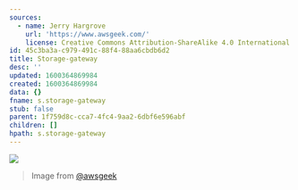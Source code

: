 ```yaml
---
sources:
  - name: Jerry Hargrove
    url: 'https://www.awsgeek.com/'
    license: Creative Commons Attribution-ShareAlike 4.0 International License
id: 45c3ba3a-c979-491c-88f4-88aa6cbdb6d2
title: Storage-gateway
desc: ''
updated: 1600364869984
created: 1600364869984
data: {}
fname: s.storage-gateway
stub: false
parent: 1f759d8c-cca7-4fc4-9aa2-6dbf6e596abf
children: []
hpath: s.storage-gateway
---
```

![](/assets/images/AWS-Storage-Gateway_en.jpg)

> Image from [@awsgeek](https://www.awsgeek.com/AWS-Storage-Gateway/)
